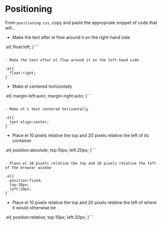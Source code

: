 # Positioning

From `positioning.css`, copy and paste the appropriate snippet of code that will...

- Make the text after el flow around it on the right-hand side

.el{
  float:left;
}
'``

```

- Make the text after el flow around it on the left-hand side

.el{
  float:right;
}```

```

- Make el centered horizontally

.el{
  margin-left:auto;
  margin-right:auto;
}```

```

- Make el's text centered horizontally

.el{
  text-align:center;
}```

```

- Place el 10 pixels relative the top and 20 pixels relative the left of its container

.el{
  position:absolute;
  top:10px;
  left:20px;
}```

```

- Place el 10 pixels relative the top and 20 pixels relative the left of the browser window

.el{
  position:fixed;
  top:10px;
  left:20px;
}```

```

- Place el 10 pixels relative the top and 20 pixels relative the left of where it would otherwise be

.el{
  position:relative;
  top:10px;
  left:20px;
}```

```

